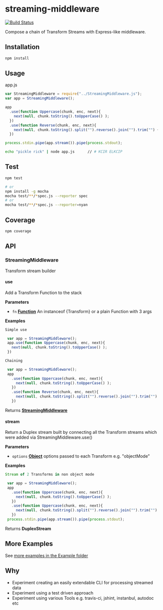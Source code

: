 # streaming-middleware

[![Build Status](https://travis-ci.org/yoosername/streaming-middleware.svg?branch=master)](https://travis-ci.org/yoosername/streaming-middleware)

Compose a chain of Transform Streams with Express-like middleware.

## Installation

```bash
npm install
```

## Usage

app.js

```javascript
var StreamingMiddleware = require("../StreamingMiddleware.js");
var app = StreamingMiddleware();

app
  .use(function Uppercase(chunk, enc, next){
    next(null, chunk.toString().toUpperCase() );
  })
  .use(function Reverse(chunk, enc, next){
    next(null, chunk.toString().split("").reverse().join("").trim("") + "\n" );
  })

process.stdin.pipe(app.stream()).pipe(process.stdout);
```

```bash
echo "pickle rick" | node app.js      // # KCIR ELKCIP
```

## Test

```bash
npm test

# or
npm install -g mocha
mocha test/**/*spec.js --reporter spec
# or
mocha test/**/*spec.js --reporter=nyan
```

## Coverage

```bash
npm coverage
```

## API

<!-- Generated by documentation.js. Update this documentation by updating the source code. -->

### StreamingMiddleware

Transform stream builder

#### use

Add a Transform Function to the stack

**Parameters**

-   `fn` **[Function](https://developer.mozilla.org/en-US/docs/Web/JavaScript/Reference/Statements/function)** An instanceof {Transform} or a plain Function with 3 args

**Examples**

```javascript
Simple use

 var app = StreamingMiddleware();
 app.use(function Uppercase(chunk, enc, next){
   next(null, chunk.toString().toUpperCase() );
 })
```

```javascript
Chaining

 var app = StreamingMiddleware();
 app
   .use(function Uppercase(chunk, enc, next){
     next(null, chunk.toString().toUpperCase() );
   })
   .use(function Reverse(chunk, enc, next){
     next(null, chunk.toString().split("").reverse().join("").trim("") + "\n" );
   })
```

Returns **[StreamingMiddleware](#streamingmiddleware)** 

#### stream

Return a Duplex stream built by connecting all the Transform streams which were added via StreamingMiddleware.use()

**Parameters**

-   `options` **[Object](https://developer.mozilla.org/en-US/docs/Web/JavaScript/Reference/Global_Objects/Object)** options passed to each Transform e.g. "objectMode"

**Examples**

```javascript
Stream of 2 Transforms in non object mode

 var app = StreamingMiddleware();
 app
   .use(function Uppercase(chunk, enc, next){
     next(null, chunk.toString().toUpperCase() );
   })
   .use(function Uppercase(chunk, enc, next){
     next(null, chunk.toString().split("").reverse().join("").trim("") + "\n" );
   })
 process.stdin.pipe(app.stream()).pipe(process.stdout);
```

Returns **DuplexStream** 

## More Examples

See [more examples in the Example folder](https://github.com/yoosername/streaming-middleware/blob/master/examples/EXAMPLES.md)

## Why

- Experiment creating an easily extendable CLI for processing streamed data
- Experiment using a test driven approach
- Experiment using various Tools e.g. travis-ci, jshint, instanbul, autodoc etc
